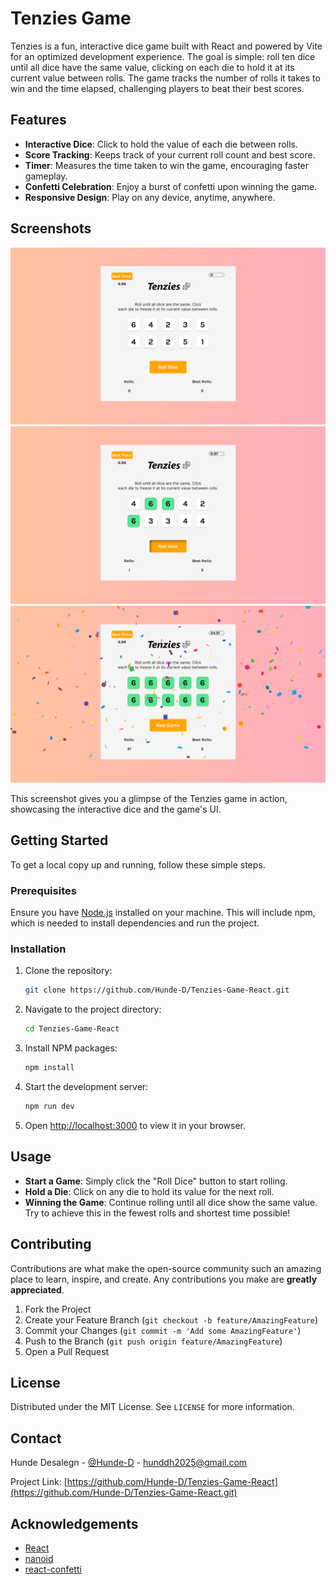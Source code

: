 # Tenzies Game

Tenzies is a fun, interactive dice game built with React and powered by Vite for an optimized development experience. The goal is simple: roll ten dice until all dice have the same value, clicking on each die to hold it at its current value between rolls. The game tracks the number of rolls it takes to win and the time elapsed, challenging players to beat their best scores.

## Features

- **Interactive Dice**: Click to hold the value of each die between rolls.
- **Score Tracking**: Keeps track of your current roll count and best score.
- **Timer**: Measures the time taken to win the game, encouraging faster gameplay.
- **Confetti Celebration**: Enjoy a burst of confetti upon winning the game.
- **Responsive Design**: Play on any device, anytime, anywhere.

## Screenshots

![Tenzies New Game Screenshot](/src/assets/newGame.png)
![Tenzies Active Game Screenshot](/src/assets/activeGame.png)
![Tenzies Active Game Screenshot](/src/assets/winGame.png)

This screenshot gives you a glimpse of the Tenzies game in action, showcasing the interactive dice and the game's UI.

## Getting Started

To get a local copy up and running, follow these simple steps.

### Prerequisites

Ensure you have [Node.js](https://nodejs.org/en/) installed on your machine. This will include npm, which is needed to install dependencies and run the project.

### Installation

1. Clone the repository:
   ```bash
   git clone https://github.com/Hunde-D/Tenzies-Game-React.git
   ```
2. Navigate to the project directory:
   ```bash
   cd Tenzies-Game-React
   ```
3. Install NPM packages:
   ```bash
   npm install
   ```
4. Start the development server:
   ```bash
   npm run dev
   ```
5. Open [http://localhost:3000](http://localhost:3000) to view it in your browser.

## Usage

- **Start a Game**: Simply click the "Roll Dice" button to start rolling.
- **Hold a Die**: Click on any die to hold its value for the next roll.
- **Winning the Game**: Continue rolling until all dice show the same value. Try to achieve this in the fewest rolls and shortest time possible!

## Contributing

Contributions are what make the open-source community such an amazing place to learn, inspire, and create. Any contributions you make are **greatly appreciated**.

1. Fork the Project
2. Create your Feature Branch (`git checkout -b feature/AmazingFeature`)
3. Commit your Changes (`git commit -m 'Add some AmazingFeature'`)
4. Push to the Branch (`git push origin feature/AmazingFeature`)
5. Open a Pull Request

## License

Distributed under the MIT License. See `LICENSE` for more information.

## Contact

Hunde Desalegn - [@Hunde-D](https://github.com/Hunde-D) - hunddh2025@gmail.com

Project Link: [https://github.com/Hunde-D/Tenzies-Game-React](https://github.com/Hunde-D/Tenzies-Game-React.git)

## Acknowledgements

- [React](https://reactjs.org/)
- [nanoid](https://github.com/ai/nanoid)
- [react-confetti](https://www.npmjs.com/package/react-confetti)
